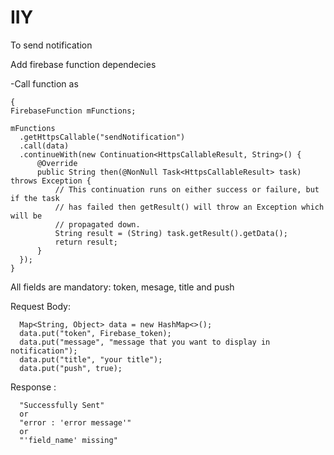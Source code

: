 # IIY

To send notification

Add firebase function dependecies

-Call function as
```
{
FirebaseFunction mFunctions;

mFunctions
  .getHttpsCallable("sendNotification")
  .call(data)
  .continueWith(new Continuation<HttpsCallableResult, String>() {
      @Override
      public String then(@NonNull Task<HttpsCallableResult> task) throws Exception {
          // This continuation runs on either success or failure, but if the task
          // has failed then getResult() will throw an Exception which will be
          // propagated down.
          String result = (String) task.getResult().getData();
          return result;
      }
  });
}
```
All fields are mandatory: token, mesage, title and push

Request Body:
```
  Map<String, Object> data = new HashMap<>();
  data.put("token", Firebase_token);
  data.put("message", "message that you want to display in notification");
  data.put("title", "your title");
  data.put("push", true);
```    
Response :
```
  "Successfully Sent"
  or
  "error : 'error message'"
  or
  "'field_name' missing"
```
